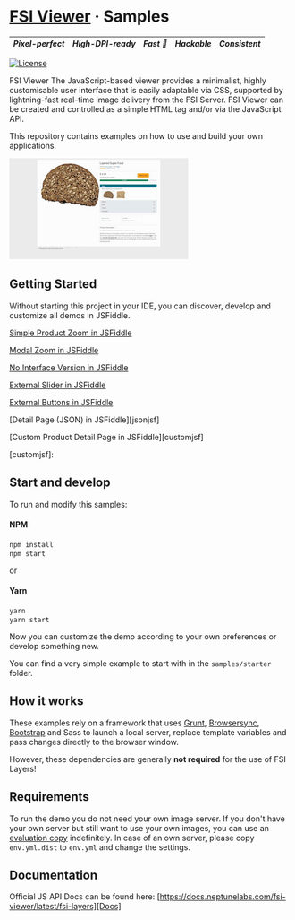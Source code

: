 # [FSI Viewer](https://www.neptunelabs.com) &middot; Samples
| ***Pixel-perfect*** | ***High-DPI-ready*** | ***Fast :rocket:*** | ***Hackable*** | ***Consistent*** |
|:-----------------:|:-------------:|:---------------:|:---------------:|:---------------:|

[![License](https://img.shields.io/badge/License-Apache%202.0-blue.svg)](https://github.com/neptunelabs/fsi-layers-samples/blob/main/LICENSE)


FSI Viewer
The JavaScript-based viewer provides a minimalist, highly customisable user interface that is easily adaptable via CSS, supported by lightning-fast real-time image delivery from the FSI Server.
FSI Viewer can be created and controlled as a simple HTML tag and/or via the JavaScript API.

This repository contains examples on how to use and build your own applications.

![Project Image](project.gif)

## Getting Started

Without starting this project in your IDE, you can discover, develop and customize
all demos in JSFiddle.

[Simple Product Zoom in JSFiddle][simplejsf]

[Modal Zoom in JSFiddle][modaljsf]

[No Interface Version in JSFiddle][nouijsf]

[External Slider in JSFiddle][extsliderjsf]

[External Buttons in JSFiddle][extbuttonsjsf]

[Detail Page (JSON) in JSFiddle][jsonjsf]

[Custom Product Detail Page in JSFiddle][customjsf]

[simplejsf]: https://jsfiddle.net/gh/get/library/pure/neptunelabs/fsi-jsfiddle-samples/tree/master/fsi-layers-samples/flowers
[modaljsf]: https://jsfiddle.net/gh/get/library/pure/neptunelabs/fsi-jsfiddle-samples/tree/master/fsi-layers-samples/kitchen
[nouijsf]: https://jsfiddle.net/gh/get/library/pure/neptunelabs/fsi-jsfiddle-samples/tree/master/fsi-layers-samples/pdp
[extsliderjsf]: https://jsfiddle.net/gh/get/library/pure/neptunelabs/fsi-jsfiddle-samples/tree/master/fsi-layers-samples/trains
[extbuttonsjsf]:
[jsonjsf]:
[customjsf]:


## Start and develop

To run and modify this samples:

#### NPM

```shell
npm install
npm start
```
or

#### Yarn

```shell
yarn
yarn start
```

Now you can customize the demo according to your own preferences or develop something new.

You can find a very simple example to start with in the ``samples/starter`` folder.

## How it works

These examples rely on a framework that uses [Grunt][Grunt], [Browsersync][Browsersync],
[Bootstrap][Bootstrap] and Sass to launch a local server,
replace template variables and pass changes directly to the browser window.

However, these dependencies are generally **not required** for the use of FSI Layers!

## Requirements

To run the demo you do not need your own image server.
If you don't have your own server but still want to use your own images,
you can use an [evaluation copy][Server] indefinitely.
In case of an own server, please copy ``env.yml.dist`` to ``env.yml`` and
change the settings.


## Documentation

Official JS API Docs can be found here: [https://docs.neptunelabs.com/fsi-viewer/latest/fsi-layers][Docs]

[Docs]: https://docs.neptunelabs.com/fsi-viewer/latest/fsi-layers
[Server]: https://www.neptunelabs.com/get/
[Grunt]: https://gruntjs.com/
[Browsersync]: https://browsersync.io/
[Bootstrap]: https://getbootstrap.com/
